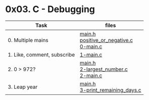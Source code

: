 # 0x03. C - Debugging

|Task|files|
|----|-----|
|0. Multiple mains|[main.h](./main.h)<br> [positive_or_negative.c](./positive_or_negative.c)<br> [0-main.c](./0-main.c)|
|1. Like, comment, subscribe|[1-main.c](./1-main.c)|
|2. 0 > 972?|[main.h](./main.h)<br> [2-largest_number.c](./2-largest_number.c)<br> [2-main.c](./2-main.c)|
|3. Leap year|[main.h](./main.h)<br> [3-print_remaining_days.c](./3-print_remaining_days.c)|

